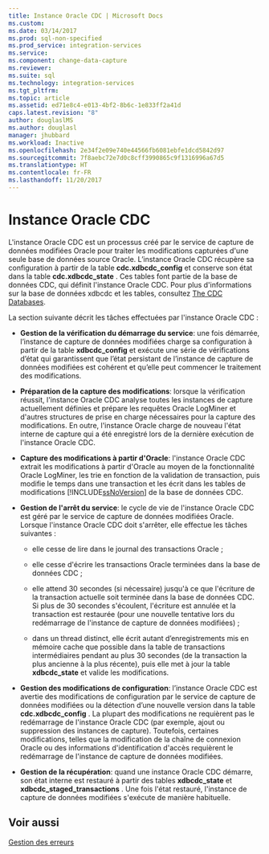 ```yaml
---
title: Instance Oracle CDC | Microsoft Docs
ms.custom: 
ms.date: 03/14/2017
ms.prod: sql-non-specified
ms.prod_service: integration-services
ms.service: 
ms.component: change-data-capture
ms.reviewer: 
ms.suite: sql
ms.technology: integration-services
ms.tgt_pltfrm: 
ms.topic: article
ms.assetid: ed71e8c4-e013-4bf2-8b6c-1e833ff2a41d
caps.latest.revision: "8"
author: douglaslMS
ms.author: douglasl
manager: jhubbard
ms.workload: Inactive
ms.openlocfilehash: 2e34f2e09e740e44566fb6081ebfe1dcd5842d97
ms.sourcegitcommit: 7f8aebc72e7d0c8cff3990865c9f1316996a67d5
ms.translationtype: HT
ms.contentlocale: fr-FR
ms.lasthandoff: 11/20/2017
---
```

# <a name="the-oracle-cdc-instance"></a>Instance Oracle CDC
  L'instance Oracle CDC est un processus créé par le service de capture de données modifiées Oracle pour traiter les modifications capturées d'une seule base de données source Oracle. L’instance Oracle CDC récupère sa configuration à partir de la table **cdc.xdbcdc_config** et conserve son état dans la table **cdc.xdbcdc_state** . Ces tables font partie de la base de données CDC, qui définit l'instance Oracle CDC. Pour plus d'informations sur la base de données xdbcdc et les tables, consultez [The CDC Databases](../../integration-services/change-data-capture/working-with-the-oracle-cdc-service.md#BKMK_CDCdatabase).  
  
 La section suivante décrit les tâches effectuées par l'instance Oracle CDC :  
  
-   **Gestion de la vérification du démarrage du service**: une fois démarrée, l’instance de capture de données modifiées charge sa configuration à partir de la table **xdbcdc_config** et exécute une série de vérifications d’état qui garantissent que l’état persistant de l’instance de capture de données modifiées est cohérent et qu’elle peut commencer le traitement des modifications.  
  
-   **Préparation de la capture des modifications**: lorsque la vérification réussit, l'instance Oracle CDC analyse toutes les instances de capture actuellement définies et prépare les requêtes Oracle LogMiner et d'autres structures de prise en charge nécessaires pour la capture des modifications. En outre, l'instance Oracle charge de nouveau l'état interne de capture qui a été enregistré lors de la dernière exécution de l'instance Oracle CDC.  
  
-   **Capture des modifications à partir d'Oracle**: l'instance Oracle CDC extrait les modifications à partir d'Oracle au moyen de la fonctionnalité Oracle LogMiner, les trie en fonction de la validation de transaction, puis modifie le temps dans une transaction et les écrit dans les tables de modifications [!INCLUDE[ssNoVersion](../../includes/ssnoversion-md.md)] de la base de données CDC.  
  
-   **Gestion de l'arrêt du service**: le cycle de vie de l'instance Oracle CDC est géré par le service de capture de données modifiées Oracle. Lorsque l'instance Oracle CDC doit s'arrêter, elle effectue les tâches suivantes :  
  
    -   elle cesse de lire dans le journal des transactions Oracle ;  
  
    -   elle cesse d'écrire les transactions Oracle terminées dans la base de données CDC ;  
  
    -   elle attend 30 secondes (si nécessaire) jusqu'à ce que l'écriture de la transaction actuelle soit terminée dans la base de données CDC. Si plus de 30 secondes s'écoulent, l'écriture est annulée et la transaction est restaurée (pour une nouvelle tentative lors du redémarrage de l'instance de capture de données modifiées) ;  
  
    -   dans un thread distinct, elle écrit autant d’enregistrements mis en mémoire cache que possible dans la table de transactions intermédiaires pendant au plus 30 secondes (de la transaction la plus ancienne à la plus récente), puis elle met à jour la table **xdbcdc_state** et valide les modifications.  
  
-   **Gestion des modifications de configuration**: l’instance Oracle CDC est avertie des modifications de configuration par le service de capture de données modifiées ou la détection d’une nouvelle version dans la table **cdc.xdbcdc_config** . La plupart des modifications ne requièrent pas le redémarrage de l'instance Oracle CDC (par exemple, ajout ou suppression des instances de capture). Toutefois, certaines modifications, telles que la modification de la chaîne de connexion Oracle ou des informations d'identification d'accès requièrent le redémarrage de l'instance de capture de données modifiées.  
  
-   **Gestion de la récupération**: quand une instance Oracle CDC démarre, son état interne est restauré à partir des tables **xdbcdc_state** et **xdbcdc_staged_transactions** . Une fois l'état restauré, l'instance de capture de données modifiées s'exécute de manière habituelle.  
  
## <a name="see-also"></a>Voir aussi  
 [Gestion des erreurs](../../integration-services/change-data-capture/error-handling.md)  
  
  
